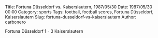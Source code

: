 Title: Fortuna Düsseldorf vs. Kaiserslautern, 1987/05/30
Date: 1987/05/30 00:00
Category: sports
Tags: football, football scores, Fortuna Düsseldorf, Kaiserslautern
Slug: fortuna-dusseldorf-vs-kaiserslautern
Author: carbonero


Fortuna Düsseldorf 1 - 3 Kaiserslautern
